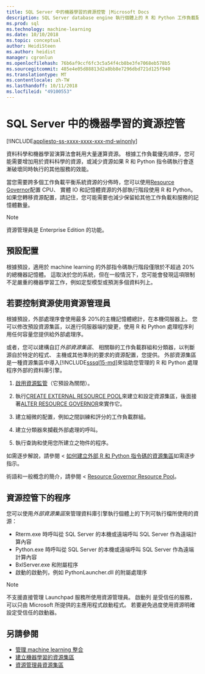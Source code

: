 ```yaml
---
title: SQL Server 中的機器學習的資源控管 |Microsoft Docs
description: SQL Server database engine 執行個體上的 R 和 Python 工作負載配置 RAM 記憶體、 CPU 和 IO。
ms.prod: sql
ms.technology: machine-learning
ms.date: 10/10/2018
ms.topic: conceptual
author: HeidiSteen
ms.author: heidist
manager: cgronlun
ms.openlocfilehash: 76b6af9ccf6fc3c5a54f4cb8be3fe7068eb578b5
ms.sourcegitcommit: 485e4e05d88813d2a8bb8e7296dbd721d125f940
ms.translationtype: MT
ms.contentlocale: zh-TW
ms.lasthandoff: 10/11/2018
ms.locfileid: "49100553"
---
```

# <a name="resource-governance-for-machine-learning-in-sql-server"></a>SQL Server 中的機器學習的資源控管
[!INCLUDE[appliesto-ss-xxxx-xxxx-xxx-md-winonly](../../includes/appliesto-ss-xxxx-xxxx-xxx-md-winonly.md)]

資料科學和機器學習演算法會耗用大量運算資源。 根據工作負載優先順序，您可能需要增加用於資料科學的資源，或減少資源如果 R 和 Python 指令碼執行會逐漸破壞同時執行的其他服務的效能。 

當您需要跨多個工作負載平衡系統資源的分佈時，您可以使用[Resource Governor](../../relational-databases/resource-governor/resource-governor.md)配置 CPU、 實體 IO 和記憶體資源的外部執行階段使用 R 和 Python。 如果您轉移資源配置，請記住，您可能需要也減少保留給其他工作負載和服務的記憶體數量。 

> [!NOTE] 
> 資源管理員是 Enterprise Edition 的功能。

## <a name="default-allocations"></a>預設配置

根據預設，適用於 machine learning 的外部指令碼執行階段僅限於不超過 20%的總機器記憶體。 這取決於您的系統，但在一般情況下，您可能會發現這項限制不足嚴重的機器學習工作，例如定型模型或預測多個資料列上。 

## <a name="use-resource-governor-to-control-resourcing"></a>若要控制資源使用資源管理員
 
根據預設，外部處理序會使用最多 20%的主機記憶體總計，在本機伺服器上。 您可以修改預設資源集區，以進行伺服器端的變更，使用 R 和 Python 處理程序利用任何容量您提供給外部處理序。

或者，您可以建構自訂*外部資源集區*、 相關聯的工作負載群組和分類器，以判斷源自於特定的程式、 主機或其他準則的要求的資源配置，您提供。 外部資源集區是一種資源集區中導入[!INCLUDE[sssql15-md](../../includes/sssql15-md.md)]來協助您管理的 R 和 Python 處理程序外部的資料庫引擎。

1. [啟用資源監管](https://docs.microsoft.com/sql/relational-databases/resource-governor/enable-resource-governor)（它預設為關閉）。

2. 執行[CREATE EXTERNAL RESOURCE POOL](https://docs.microsoft.com/sql/t-sql/statements/create-external-resource-pool-transact-sql)來建立和設定資源集區，後面接著[ALTER RESOURCE GOVERNOR](https://docs.microsoft.com/sql/t-sql/statements/alter-resource-governor-transact-sql)來實作它。

3. 建立細微的配置，例如之間訓練和評分的工作負載群組。

4. 建立分類器來攔截外部處理的呼叫。

5. 執行查詢和使用您所建立之物件的程序。

如需逐步解說，請參閱 <<c0> [ 如何建立外部 R 和 Python 指令碼的資源集區](../../advanced-analytics/r/how-to-create-a-resource-pool-for-r.md)如需逐步指示。

術語和一般概念的簡介，請參閱 < [Resource Governor Resource Pool](../../relational-databases/resource-governor/resource-governor-resource-pool.md)。

## <a name="processes-under-resource-governance"></a>資源控管下的程序
  
 您可以使用*外部資源集區*來管理資料庫引擎執行個體上的下列可執行檔所使用的資源：

+ Rterm.exe 時呼叫從 SQL Server 的本機或遠端呼叫 SQL Server 作為遠端計算內容
+ Python.exe 時呼叫從 SQL Server 的本機或遠端呼叫 SQL Server 作為遠端計算內容
+ BxlServer.exe 和附屬程序
+ 啟動的啟動列，例如 PythonLauncher.dll 的附屬處理序
  
> [!NOTE]
> 不支援直接管理 Launchpad 服務所使用資源管理員。 啟動列 是受信任的服務，可以只由 Microsoft 所提供的主應用程式啟動程式。 若要避免過度使用資源明確設定受信任的啟動器。
  
## <a name="see-also"></a>另請參閱

+ [管理 machine learning 整合](../r/managing-and-monitoring-r-solutions.md)
+ [建立機器學習的資源集區](../r/how-to-create-a-resource-pool-for-r.md)
+ [資源管理員資源集區](../../relational-databases/resource-governor/resource-governor-resource-pool.md)
